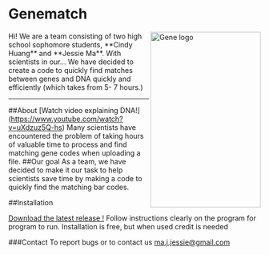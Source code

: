 <h1> <pink> Genematch <pink> </h1>
<img src="http://bestanimations.com/Science/Biology/DNA/dna-rna-double-helix-rotating-animation-17.gif"
8	 height= 350 width= 220 alt="Gene logo" title="Genematch" align="right" />
Hi! We are a team consisting of two high school sophomore students, **Cindy Huang** and **Jessie Ma**. With scientists in our...
We have decided to create a code to quickly find matches between genes and DNA quickly and efficiently (which takes from 5- 7 hours.)



---

##About 
[Watch video explaining DNA!] (https://www.youtube.com/watch?v=uXdzuz5Q-hs)
Many scientists have encountered the problem of taking hours of valuable time to process and find matching gene codes when uploading a file.
##Our goal
As a team, we have decided to make it our task to help scientists save time by making a code to quickly find the matching bar codes.

##Installation

[Download the latest release !](https://github.com/)
Follow instructions clearly on the program for program to run.
Installation is free, but when used credit is needed


###Contact
To report bugs or to contact us
ma.j.jessie@gmail.com 
